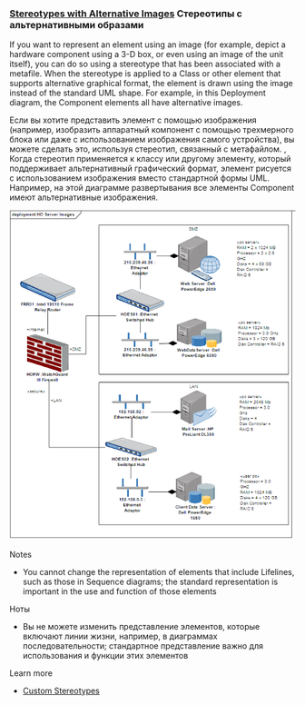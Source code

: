 ### [Stereotypes with Alternative Images](https://sparxsystems.com/enterprise_architect_user_guide/15.1/model_domains/stereotypeswithalternateima.html) Стереотипы с альтернативными образами
If you want to represent an element using an image (for example, depict a hardware component using a 3-D box, or even using an image of the unit itself), you can do so using a stereotype that has been associated with a metafile. When the stereotype is applied to a Class or other element that supports alternative graphical format, the element is drawn using the image instead of the standard UML shape. For example, in this Deployment diagram, the Component elements all have alternative images.

Если вы хотите представить элемент с помощью изображения (например, изобразить аппаратный компонент с помощью трехмерного блока или даже с использованием изображения самого устройства), вы можете сделать это, используя стереотип, связанный с метафайлом. , Когда стереотип применяется к классу или другому элементу, который поддерживает альтернативный графический формат, элемент рисуется с использованием изображения вместо стандартной формы UML. Например, на этой диаграмме развертывания все элементы Component имеют альтернативные изображения.

![](_src/deploymentimages.png)

Notes
* You cannot change the representation of elements that include Lifelines, such as those in Sequence diagrams; the standard representation is important in the use and function of those elements

Ноты
* Вы не можете изменить представление элементов, которые включают линии жизни, например, в диаграммах последовательности; стандартное представление важно для использования и функции этих элементов

Learn more
* <a href="https://sparxsystems.com/enterprise_architect_user_guide/15.1/model_domains/creatingcustomstereotypes.html" target="_blank">Custom Stereotypes</a>



